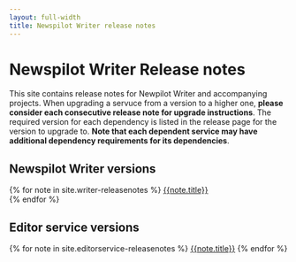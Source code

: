 ```yaml
---
layout: full-width
title: Newspilot Writer release notes
---
```


<div class="jumbotron">
<h1>Newspilot Writer Release notes</h1>
<p class="lead">
  This site contains release notes for Newpilot Writer and accompanying projects.
  When upgrading a servuce from a version to a higher one, <strong>please consider each consecutive release note for upgrade
  instructions</strong>. The required version for each dependency is listed in the release page for the version to upgrade to.
  <strong>Note that each dependent service may have additional dependency requirements for its dependencies</strong>.
</p>
</div>    

<h2>Newspilot Writer versions</H2>

{% for note in site.writer-releasenotes %}
<a href="{{note.url}}">{{note.title}}</a><br>{% endfor %}

<h2>Editor service versions</h2>
{% for note in site.editorservice-releasenotes %}
<a href="{{note.url}}">{{note.title}}</a>
{% endfor %}

